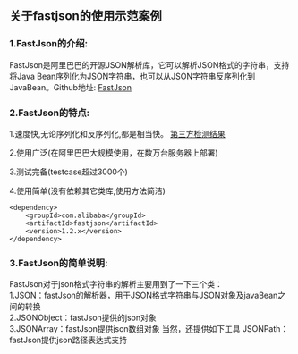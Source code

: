 ## 关于fastjson的使用示范案例

### 1.FastJson的介绍: ###
FastJson是阿里巴巴的开源JSON解析库，它可以解析JSON格式的字符串，支持将Java Bean序列化为JSON字符串，也可以从JSON字符串反序列化到JavaBean。Github地址: [FastJson](https://github.com/alibaba/fastjson)
 
### 2.FastJson的特点: ###
1.速度快,无论序列化和反序列化,都是相当快。  [第三方检测结果](https://github.com/eishay/jvm-serializers/wiki)

2.使用广泛(在阿里巴巴大规模使用，在数万台服务器上部署)
  
3.测试完备(testcase超过3000个)

4.使用简单(没有依赖其它类库,使用方法简洁)

```
<dependency>
    <groupId>com.alibaba</groupId>
    <artifactId>fastjson</artifactId>
    <version>1.2.x</version>
</dependency>
```

### 3.FastJson的简单说明: ###
FastJson对于json格式字符串的解析主要用到了一下三个类：  
1.JSON：fastJson的解析器，用于JSON格式字符串与JSON对象及javaBean之间的转换  
2.JSONObject：fastJson提供的json对象    
3.JSONArray：fastJson提供json数组对象
当然，还提供如下工具
JSONPath：fastJson提供json路径表达式支持